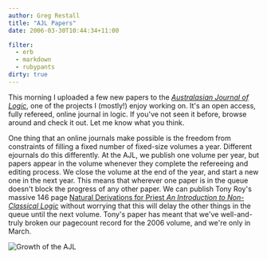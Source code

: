 ```yaml
---
author: Greg Restall
title: "AJL Papers"
date: 2006-03-30T10:44:34+11:00

filter:
  - erb
  - markdown
  - rubypants
dirty: true
---
```


This morning I uploaded a few new papers to the *[Australasian Journal of Logic](http://www.philosophy.unimelb.edu.au/ajl)*, one of the projects I (mostly!) enjoy working on.  It's an open access, fully refereed, online journal in logic.  If you've not seen it before, browse around and check it out.  Let me know what you think.

One thing that an online journals make possible is the freedom from constraints of filling a fixed number of fixed-size volumes a year.  Different ejournals do this differently.  At the AJL, we publish one volume per year, but papers appear in the volume whenever they complete the refereeing and editing process.  We close the volume at the end of the year, and start a new one in the next year.  This means that wherever one paper is in the queue doesn't block the progress of any other paper.  We can publish Tony Roy's massive 146 page [Natural Derivations for Priest *An Introduction to Non-Classical Logic*](http://www.philosophy.unimelb.edu.au/ajl/2006/index.html#3) without worrying that this will delay the other things in the queue until the next volume.  Tony's paper has meant that we've well-and-truly broken our pagecount record for the 2006 volume, and we're only in March.  

![Growth of the AJL](http://consequently.org/pictures/AJLgraph.png)